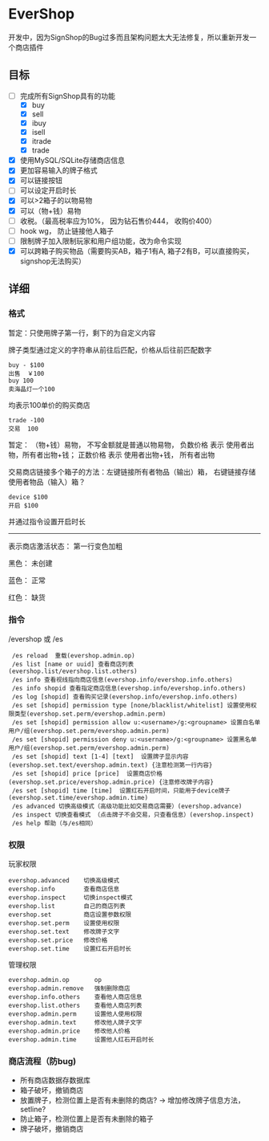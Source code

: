 # EverShop

开发中，因为SignShop的Bug过多而且架构问题太大无法修复，所以重新开发一个商店插件

## 目标

- [ ] 完成所有SignShop具有的功能
  - [x] buy
  - [x] sell
  - [x] ibuy
  - [x] isell
  - [x] itrade
  - [x] trade
- [x] 使用MySQL/SQLite存储商店信息
- [x] 更加容易输入的牌子格式
- [x] 可以链接按钮
- [ ] 可以设定开启时长
- [x] 可以>2箱子的以物易物
- [x] 可以（物+钱）易物
- [ ] 收税。（最高税率应为10%， 因为钻石售价444， 收购价400）
- [ ] hook wg， 防止链接他人箱子
- [ ] 限制牌子加入限制玩家和用户组功能，改为命令实现
- [x] 可以跨箱子购买物品（需要购买AB，箱子1有A, 箱子2有B，可以直接购买，signshop无法购买）

## 详细

### 格式

暂定：只使用牌子第一行，剩下的为自定义内容

牌子类型通过定义的字符串从前往后匹配，价格从后往前匹配数字

```
buy - $100
出售  ￥100
buy 100
卖海晶灯一个100
```

均表示100单价的购买商店 

```
trade -100
交易  100
```

暂定： （物+钱）易物， 不写金额就是普通以物易物， 负数价格 表示 使用者出物，所有者出物+钱； 正数价格 表示 使用者出物+钱， 所有者出物

交易商店链接多个箱子的方法：左键链接所有者物品（输出）箱， 右键链接存储使用者物品（输入）箱？

```
device $100
开启 $100
```

并通过指令设置开启时长

------

表示商店激活状态： 第一行变色加粗

黑色： 未创建

蓝色： 正常

红色： 缺货

### 指令

/evershop 或 /es

```
 /es reload  重载(evershop.admin.op)
 /es list [name or uuid] 查看商店列表(evershop.list/evershop.list.others)
 /es info 查看视线指向商店信息(evershop.info/evershop.info.others)
 /es info shopid 查看指定商店信息(evershop.info/evershop.info.others)
 /es log [shopid] 查看购买记录(evershop.info/evershop.info.others)
 /es set [shopid] permission type [none/blacklist/whitelist] 设置使用权限类型(evershop.set.perm/evershop.admin.perm)
 /es set [shopid] permission allow u:<username>/g:<groupname> 设置白名单用户/组(evershop.set.perm/evershop.admin.perm)
 /es set [shopid] permission deny u:<username>/g:<groupname> 设置黑名单用户/组(evershop.set.perm/evershop.admin.perm)
 /es set [shopid] text [1-4] [text]  设置牌子显示内容(evershop.set.text/evershop.admin.text) {注意检测第一行内容}
 /es set [shopid] price [price]  设置商店价格(evershop.set.price/evershop.admin.price) {注意修改牌子内容}
 /es set [shopid] time [time]  设置红石开启时间，只能用于device牌子(evershop.set.time/evershop.admin.time)
 /es advanced 切换高级模式（高级功能比如交易商店需要）(evershop.advance)
 /es inspect 切换查看模式 （点击牌子不会交易，只查看信息）(evershop.inspect)
 /es help 帮助（与/es相同）
```

### 权限

玩家权限

```
evershop.advanced    切换高级模式
evershop.info        查看商店信息
evershop.inspect     切换inspect模式
evershop.list        自己的商店列表
evershop.set         商店设置参数权限
evershop.set.perm    设置使用权限
evershop.set.text    修改牌子文字
evershop.set.price   修改价格
evershop.set.time    设置红石开启时长
```

管理权限

```
evershop.admin.op       op
evershop.admin.remove   强制删除商店
evershop.info.others    查看他人商店信息
evershop.list.others    查看他人商店列表
evershop.admin.perm     设置他人使用权限
evershop.admin.text     修改他人牌子文字
evershop.admin.price    修改他人价格
evershop.admin.time     设置他人红石开启时长
```

### 商店流程（防bug)

* 所有商店数据存数据库
* 箱子破坏，撤销商店
* 放置牌子，检测位置上是否有未删除的商店? -> 增加修改牌子信息方法， setline?
* 防止箱子，检测位置上是否有未删除的箱子
* 牌子破坏，撤销商店
